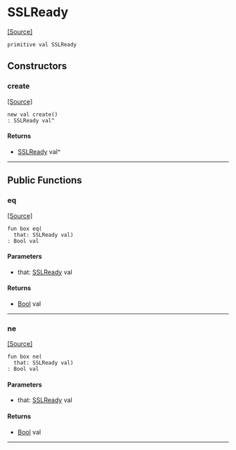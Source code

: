 # SSLReady
<span class="source-link">[[Source]](src/net-ssl/ssl.md#L14)</span>
```pony
primitive val SSLReady
```

## Constructors

### create
<span class="source-link">[[Source]](src/net-ssl/ssl.md#L14)</span>


```pony
new val create()
: SSLReady val^
```

#### Returns

* [SSLReady](net-ssl-SSLReady.md) val^

---

## Public Functions

### eq
<span class="source-link">[[Source]](src/net-ssl/ssl.md#L15)</span>


```pony
fun box eq(
  that: SSLReady val)
: Bool val
```
#### Parameters

*   that: [SSLReady](net-ssl-SSLReady.md) val

#### Returns

* [Bool](builtin-Bool.md) val

---

### ne
<span class="source-link">[[Source]](src/net-ssl/ssl.md#L15)</span>


```pony
fun box ne(
  that: SSLReady val)
: Bool val
```
#### Parameters

*   that: [SSLReady](net-ssl-SSLReady.md) val

#### Returns

* [Bool](builtin-Bool.md) val

---

